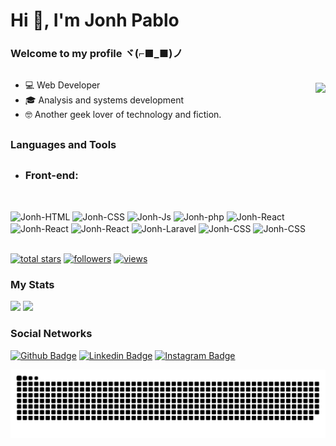 # <h1>Hi 👋, I'm Jonh Pablo</h1>

### <label>Welcome to my profile ヾ(⌐■_■)ノ</label>
  
<img style="margin-top: 20px;" align="right" width = "width" src="https://raw.githubusercontent.com/MicaelliMedeiros/micaellimedeiros/master/image/computer-illustration.png">
  
##
- 💻 Web Developer
- :mortar_board: Analysis and systems development 
- 🤓 Another geek lover of technology and fiction.
##

### Languages and Tools

##
- <h3>Front-end:</h3>
##
  
<div style="display: inline_block"><br>
<img align="center" alt="Jonh-HTML" height="40" width="40" src="https://skillicons.dev/icons?i=html">
<img align="center" alt="Jonh-CSS" height="40" width="40" src="https://skillicons.dev/icons?i=css">
<img align="center" alt="Jonh-Js" height="40" width="40" src="https://skillicons.dev/icons?i=js">
<img align="center" alt="Jonh-php" height="40" width="40" src="https://skillicons.dev/icons?i=php">
<img align="center" alt="Jonh-React" height="40" width="40" src="https://skillicons.dev/icons?i=react">
<img align="center" alt="Jonh-React" height="40" width="40" src="https://skillicons.dev/icons?i=nextjs">
<img align="center" alt="Jonh-React" height="40" width="40" src="https://skillicons.dev/icons?i=nodejs">
<img align="center" alt="Jonh-Laravel" height="40" width="40" src="https://skillicons.dev/icons?i=laravel">
<img align="center" alt="Jonh-CSS" height="40" width="40" src="https://skillicons.dev/icons?i=bootstrap">
<img align="center" alt="Jonh-CSS" height="40" width="40" src="https://skillicons.dev/icons?i=tailwind">
</div>
<br>
<p align="left">
 <a href="https://github.com/pablojonh6550?tab=repositories&sort=stargazers">
 <img alt="total stars" title="Total stars on GitHub" src="https://custom-icon-badges.herokuapp.com/badge/dynamic/json?logo=star&color=55960c&labelColor=488207&label=Stars&style=for-the-badge&query=%24.stars&url=https://api.github-star-counter.workers.dev/user/Pablojonh6550" width="90px"/></a>
<a href="https://github.com/pablojonh6550?tab=followers">
<img alt="followers" title="Follow me on Github" src="https://custom-icon-badges.herokuapp.com/github/followers/pablojonh6550?color=236ad3&labelColor=1155ba&style=for-the-badge&logo=person-add&label=Follow&logoColor=white" width="100px"/></a>
<a href="https://github.com/pablojonh6550">
<img alt="views" title="GitHub profile views" src="https://shields-io-visitor-counter.herokuapp.com/badge?page=pablojonh6550&style=for-the-badge" width="100px" /></a>
</p>
 
### <label align="left"> My Stats </label>

<div align="left">
<img height="150em" src="https://github-readme-stats.vercel.app/api?username=Pablojonh6550&show_icons=true&hide_border=true&layout=compact&theme=tokyonight&include_all_commits=true&count_private=true"/>
  <img height="150em" src="https://github-readme-stats.vercel.app/api/top-langs/?username=Pablojonh6550&exclude_repo=KNN-Image-Classification&show_icons=true&hide_border=true&layout=compact&langs_count=8&theme=tokyonight"/>
</div>

### Social Networks
[![Github Badge](https://img.shields.io/badge/-Github-000?style=flat-square&logo=Github&logoColor=white&link=https://github.com/Pablojonh6550)](https://github.com/Pablojonh6550)
[![Linkedin Badge](https://img.shields.io/badge/-LinkedIn-blue?style=flat-square&logo=Linkedin&logoColor=white&link=https://www.linkedin.com)](https://www.linkedin.com/)
[![Instagram Badge](https://img.shields.io/badge/Instagram-E4405F?style=flat-square&l&logo=instagram&logoColor=white&link=https://www.instagram.com/pablojonh_/)](https://www.instagram.com/pablojonh_/)

![Snake animation](https://github.com/wellingtoncarneirobarbosa/wellingtoncarneirobarbosa/blob/output/github-contribution-grid-snake.svg)

<!-- PabloJonh -->
